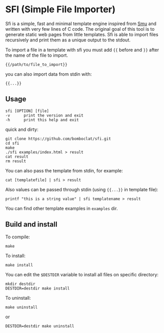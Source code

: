 # SFI (Simple File Importer)

Sfi is a simple, fast and minimal template engine inspired from [Smu](https://github.com/Gottox/smu) 
and written with very few lines of C code.
The original goal of this tool is to generate static web pages from little templates.
Sfi is able to import files recursively and print them as a unique output to the stdout.

To import a file in a template with sfi you must add `{{` before and `}}` after the 
name of the file to import.

	{{/path/to/file_to_import}}

you can also import data from stdin with:

	{{...}}

## Usage
	
	sfi [OPTION] [file]
	-v      print the version and exit
	-h      print this help and exit
	
quick and dirty:

	git clone https://github.com/bomboclat/sfi.git
	cd sfi
	make
	./sfi examples/index.html > result
	cat result
	rm result

You can also pass the template from stdin, for example:
	
	cat [templatefile] | sfi > result

Also values can be passed through stdin (using `{{...}}` in template file):

	printf "this is a string value" | sfi templatename > result

You can find other template examples in `examples` dir.

## Build and install
To compile:

	make

To install:

	make install
	
You can edit the `$DESTDIR` variable to install all files on specific directory:

	mkdir destdir
	DESTDIR=destdir make install
	
To uninstall:
	
	make uninstall
	
or

	DESTDIR=destdir make uninstall
